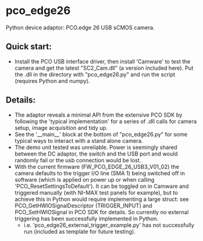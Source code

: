 # pco_edge26
Python device adaptor: PCO.edge 26 USB sCMOS camera.
## Quick start:
- Install the PCO USB interface driver, then install 'Camware' to test the camera and get the latest
 "SC2_Cam.dll" (a version included here). Put the .dll in the directory with "pco_edge26.py" and run
 the script (requires Python and numpy).
## Details:
- The adaptor reveals a minimal API from the extensive PCO SDK by following the 'typical implementation'
for a series of .dll calls for camera setup, image acquisition and tidy up.
- See the '\_\_main__' block at the bottom of "pco_edge26.py" for some typical ways to interact with a
stand alone camera.
- The demo unit tested was unreliable. Power is seemingly shared between the DC adaptor, the switch and the USB port and would randomly fail or the usb connection would be lost.
- With the current firmware (FW_PCO_EDGE_26_USB3_V01_02) the camera defaults to the trigger I/O line (SMA 1) being switched off in software (which is applied on power up or when calling 'PCO_ResetSettingsToDefault'). It can be toggled on in Camware and triggered manually (with NI-MAX test panels for example), but to achieve this in Python would require implementing a large struct: see PCO_GetHWIOSignalDescriptor (TRIGGER_INPUT) and PCO_SetHWIOSignal in PCO SDK for details. So currently no external triggering has been successfully implemented in Python.
  - i.e. 'pco_edge26_external_trigger_example.py' has not successfully run (included as template for future testing).

